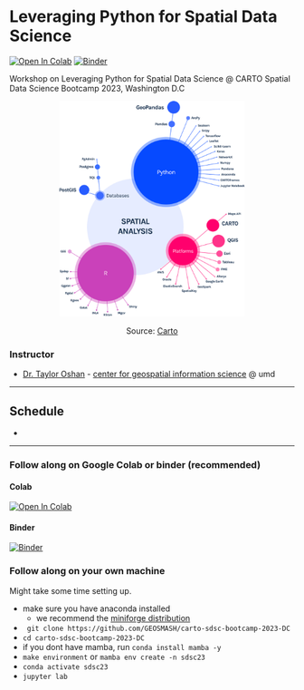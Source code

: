 # Leveraging Python for Spatial Data Science

[![Open In Colab](https://colab.research.google.com/assets/colab-badge.svg)](https://colab.research.google.com/drive/15fN9ftEmZO__IKczAThKNC1w8sX5nF55#scrollTo=ru4cNvvjaXKz)
[![Binder](https://mybinder.org/badge_logo.svg)](https://hub.ovh2.mybinder.org/user/geosmash-carto--ootcamp-2023-dc-mnyeb1a5/doc/workspaces/auto-y/tree/carto_bootcamp_demo_dc23.ipynb)  


Workshop on Leveraging Python for Spatial Data Science @ CARTO Spatial Data Science Bootcamp 2023, Washington D.C


<p align="center">
<img height=380 src='img/spatial_ecosystem.png' >
</p>
<p align="center">
    Source:
<a href="https://carto.com/what-is-spatial-data-science#:~:text=What%20skills%20%26%20technologies%20are%20used%20in%20Spatial%20Data%20Science%3F"> Carto <a/>
</p>

### Instructor

* [Dr. Taylor Oshan](https://geog.umd.edu/facultyprofile/oshan/taylor) - [center for geospatial information science](https://geospatial.umd.edu/) @ umd 

---

## Schedule
- 


---

### Follow along on Google Colab or binder (recommended)
#### Colab 
[![Open In Colab](https://colab.research.google.com/assets/colab-badge.svg)](https://colab.research.google.com/drive/15fN9ftEmZO__IKczAThKNC1w8sX5nF55#scrollTo=ru4cNvvjaXKz)

#### Binder 
[![Binder](https://mybinder.org/badge_logo.svg)](https://hub.ovh2.mybinder.org/user/geosmash-carto--ootcamp-2023-dc-mnyeb1a5/doc/workspaces/auto-y/tree/carto_bootcamp_demo_dc23.ipynb)


### Follow along on your own machine

Might take some time setting up. 

- make sure you have anaconda installed
    - we recommend the [miniforge distribution](https://github.com/conda-forge/miniforge)
- ` git clone https://github.com/GEOSMASH/carto-sdsc-bootcamp-2023-DC`
- `cd carto-sdsc-bootcamp-2023-DC`
- if you dont have mamba, run `conda install mamba -y`
- `make environment` or `mamba env create -n sdsc23`
- `conda activate sdsc23`
- `jupyter lab`






